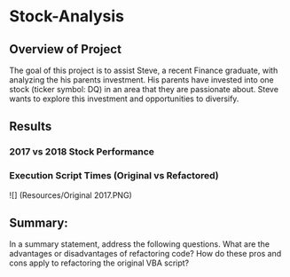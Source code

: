 # Stock-Analysis

## Overview of Project 
The goal of this project is to assist Steve, a recent Finance graduate, with analyzing the his parents investment.
His parents have invested into one stock (ticker symbol: DQ) in an area that they are passionate about. Steve wants to explore this investment and opportunities to diversify.

## Results 
### 2017 vs 2018 Stock Performance


### Execution Script Times (Original vs Refactored)
![] (Resources/Original 2017.PNG)



## Summary: 
In a summary statement, address the following questions.
What are the advantages or disadvantages of refactoring code?
How do these pros and cons apply to refactoring the original VBA script?
